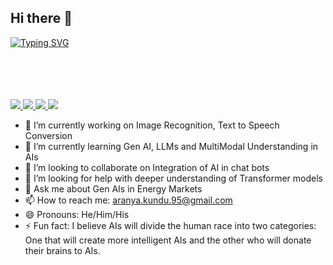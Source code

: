 ## Hi there 👋
<a href="https://git.io/typing-svg"><img src="https://readme-typing-svg.demolab.com?font=Comic+Sans+MS&pause=1000&color=9231F7&center=true&vCenter=true&multiline=true&width=1200&height=75&lines=Data+Science+%7C+Machine+Learning;Image+Recognition+%7C+Gen+AI+Enthusiast+;University+of+Notre+Dame" alt="Typing SVG" /></a>
<br><br><br><br><br>

<a href="https://[aranyakundu.github.io/aranyakundu](https://aranyakundu.github.io/aranyakundu)">
    <img src="https://img.shields.io/badge/:badgeContent?style=flat-square&label=My%20Web%20Portolio">
</a>  
<a href="https://gkos.dev/Resume.pdf">
    <img src="https://img.shields.io/badge/PDF-CV-red?style=flat-square&logo=adobe">
</a>  
<a href="https://linkedin.com/in/aranya-kundu">
    <img src="https://img.shields.io/badge/-Linkedin-blue?style=flat-square&logo=linkedin">
</a>
<a href="mailto:aranya.kundu.95@gmail.com">
    <img src="https://img.shields.io/badge/-Email-red?style=flat-square&logo=gmail&logoColor=orange">
</a>
<!-- <a href='https://scholar.google.com/citations?user=b___QQ8AAAAJ&hl=en&authuser=1&oi=sra' target="_blank">
    <img alt='GoogleScholar' src='https://img.shields.io/badge/Scholar-100000?style=flat&logo=GoogleScholar&logoColor=white&&color=0181FF'>
</a>
<a href="https://pypi.org/user/drkostas/">
    <img src="https://img.shields.io/badge/PyPi-drkostas-blue?style=flat-square&logo=pypi&logoColor=white">
</a> -->
<br>

- 🔭 I’m currently working on Image Recognition, Text to Speech Conversion 
- 🌱 I’m currently learning Gen AI, LLMs and MultiModal Understanding in AIs
- 👯 I’m looking to collaborate on Integration of AI in chat bots
- 🤔 I’m looking for help with deeper understanding of Transformer models
- 💬 Ask me about Gen AIs in Energy Markets
- 📫 How to reach me: aranya.kundu.95@gmail.com
- 😄 Pronouns: He/Him/His
- ⚡ Fun fact: I believe AIs will divide the human race into two categories: One that will create more intelligent AIs and the other who will donate their brains to AIs.
